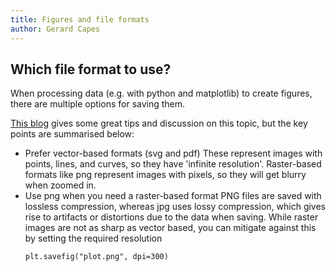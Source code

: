 ```yaml
---
title: Figures and file formats
author: Gerard Capes
---
```

## Which file format to use?
When processing data (e.g. with python and matplotlib) to create figures, there are multiple options for saving them.

[This blog](https://btjanaka.net/blog/matplotlib-figures/) gives some great tips and discussion on this topic, 
but the key points are summarised below:

- Prefer vector-based formats (svg and pdf)
  These represent images with points, lines, and curves, so they have 'infinite resolution'.
  Raster-based formats like png represent images with pixels, so they will get blurry when zoomed in.
- Use png when you need a raster-based format
  PNG files are saved with lossless compression, whereas jpg uses lossy compression, which gives rise to artifacts
  or distortions due to the data when saving.
  While raster images are not as sharp as vector based, you can mitigate against this by setting the required resolution
  ```
  plt.savefig("plot.png", dpi=300)
  ```
